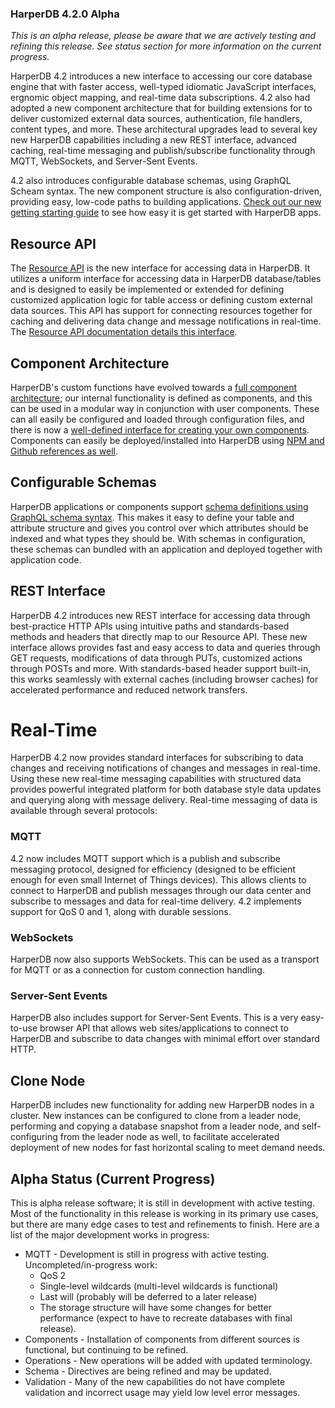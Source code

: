 ### HarperDB 4.2.0 Alpha

*This is an alpha release, please be aware that we are actively testing and refining this release. See status section for more information on the current progress.*

HarperDB 4.2 introduces a new interface to accessing our core database engine that with faster access, well-typed idiomatic JavaScript interfaces, ergnomic object mapping, and real-time data subscriptions. 4.2 also had adopted a new component architecture that for building extensions for to deliver customized external data sources, authentication, file handlers, content types, and more. These architectural upgrades lead to several key new HarperDB capabilities including a new REST interface, advanced caching, real-time messaging and publish/subscribe functionality through MQTT, WebSockets, and Server-Sent Events.

4.2 also introduces configurable database schemas, using GraphQL Scheam syntax. The new component structure is also configuration-driven, providing easy, low-code paths to building applications. [Check out our new getting starting guide](../../getting-started/getting-started.md) to see how easy it is get started with HarperDB apps.

## Resource API
The [Resource API](../../reference/resource.md) is the new interface for accessing data in HarperDB. It utilizes a uniform interface for accessing data in HarperDB database/tables and is designed to easily be implemented or extended for defining customized application logic for table access or defining custom external data sources. This API has support for connecting resources together for caching and delivering data change and message notifications in real-time. The [Resource API documentation details this interface](../../reference/resource.md).

## Component Architecture
HarperDB's custom functions have evolved towards a [full component architecture](../../components/README.md); our internal functionality is defined as components, and this can be used in a modular way in conjunction with user components. These can all easily be configured and loaded through configuration files, and there is now a [well-defined interface for creating your own components](../../components/writing-extensions.md). Components can easily be deployed/installed into HarperDB using [NPM and Github references as well](../../components/installing.md).

## Configurable Schemas
HarperDB applications or components support [schema definitions using GraphQL schema syntax](../../reference/defining-schemas.md). This makes it easy to define your table and attribute structure and gives you control over which attributes should be indexed and what types they should be. With schemas in configuration, these schemas can bundled with an application and deployed together with application code.

## REST Interface
HarperDB 4.2 introduces new REST interface for accessing data through best-practice HTTP APIs using intuitive paths and standards-based methods and headers that directly map to our Resource API. These new interface allows provides fast and easy access to data and queries through GET requests, modifications of data through PUTs, customized actions through POSTs and more. With standards-based header support built-in, this works seamlessly with external caches (including browser caches) for accelerated performance and reduced network transfers.

# Real-Time
HarperDB 4.2 now provides standard interfaces for subscribing to data changes and receiving notifications of changes and messages in real-time. Using these new real-time messaging capabilities with structured data provides powerful integrated platform for both database style data updates and querying along with message delivery. Real-time messaging of data is available through several protocols:

### MQTT
4.2 now includes MQTT support which is a publish and subscribe messaging protocol, designed for efficiency (designed to be efficient enough for even small Internet of Things devices). This allows clients to connect to HarperDB and publish messages through our data center and subscribe to messages and data for real-time delivery. 4.2 implements support for QoS 0 and 1, along with durable sessions.

### WebSockets
HarperDB now also supports WebSockets. This can be used as a transport for MQTT or as a connection for custom connection handling.

### Server-Sent Events
HarperDB also includes support for Server-Sent Events. This is a very easy-to-use browser API that allows web sites/applications to connect to HarperDB and subscribe to data changes with minimal effort over standard HTTP.

## Clone Node
HarperDB includes new functionality for adding new HarperDB nodes in a cluster. New instances can be configured to clone from a leader node, performing and copying a database snapshot from a leader node, and self-configuring from the leader node as well, to facilitate accelerated deployment of new nodes for fast horizontal scaling to meet demand needs.

## Alpha Status (Current Progress)
This is alpha release software; it is still in development with active testing. Most of the functionality in this release is working in its primary use cases, but there are many edge cases to test and refinements to finish. Here are a list of the major development works in progress:
* MQTT - Development is still in progress with active testing. Uncompleted/in-progress work:
    * QoS 2
    * Single-level wildcards (multi-level wildcards is functional)
    * Last will (probably will be deferred to a later release)
    * The storage structure will have some changes for better performance (expect to have to recreate databases with final release).
* Components - Installation of components from different sources is functional, but continuing to be refined.
* Operations - New operations will be added with updated terminology.
* Schema - Directives are being refined and may be updated.
* Validation - Many of the new capabilities do not have complete validation and incorrect usage may yield low level error messages.